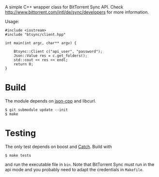 A simple C++ wrapper class for BitTorrent Sync API. Check http://www.bittorrent.com/intl/de/sync/developers for more information.

Usage:

	#include <iostream>	
	#include "btsync/client.hpp"

	int main(int argc, char** argv) {

		Btsync::Client c("api_user", "password");
		Json::Value res = c.get_folders();
		std::cout << res << endl;
		return 0;
	}

# Build

The module depends on [json-cpp](https://github.com/mrtazz/json-cpp) and libcurl.

	$ git submodule update --init
	$ make

# Testing

The only test depends on boost and [Catch](https://github.com/philsquared/Catch). Build with

	$ make tests

and run the executable file in `bin`. Note that BitTorrent Sync must run in the api mode and you probably need to adapt the credentials in `Makefile`.